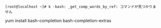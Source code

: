 


```
[root@localhost ~]# k -bash: _get_comp_words_by_ref: コマンドが見つかりません
```
yum install bash-completion bash-completion-extras  